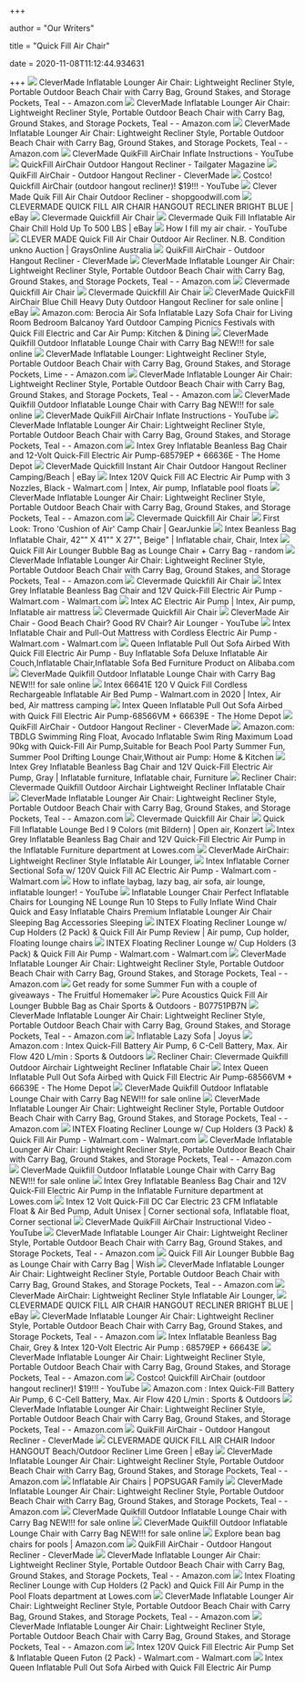 +++
        
author = "Our Writers"
        
title = "Quick Fill Air Chair"
        
date = 2020-11-08T11:12:44.934631
        
+++
[ ![](https://images-na.ssl-images-amazon.com/images/I/8138YxTXOHL._AC_SL1500_.jpg)](https://images-na.ssl-images-amazon.com/images/I/8138YxTXOHL._AC_SL1500_.jpg) CleverMade Inflatable Lounger Air Chair: Lightweight Recliner Style,  Portable Outdoor Beach Chair with Carry Bag, Ground Stakes, and Storage  Pockets, Teal - - Amazon.com
[ ![](https://images-na.ssl-images-amazon.com/images/I/A17TArgf96L._AC_SY450_.jpg)](https://images-na.ssl-images-amazon.com/images/I/A17TArgf96L._AC_SY450_.jpg) CleverMade Inflatable Lounger Air Chair: Lightweight Recliner Style,  Portable Outdoor Beach Chair with Carry Bag, Ground Stakes, and Storage  Pockets, Teal - - Amazon.com
[ ![](https://images-na.ssl-images-amazon.com/images/I/91Rpud6i7iL._AC_SX569_.jpg)](https://images-na.ssl-images-amazon.com/images/I/91Rpud6i7iL._AC_SX569_.jpg) CleverMade Inflatable Lounger Air Chair: Lightweight Recliner Style,  Portable Outdoor Beach Chair with Carry Bag, Ground Stakes, and Storage  Pockets, Teal - - Amazon.com
[ ![](https://i.ytimg.com/vi/Mc6EFOd2eyw/maxresdefault.jpg)](https://i.ytimg.com/vi/Mc6EFOd2eyw/maxresdefault.jpg) CleverMade QuikFill AirChair Inflate Instructions - YouTube
[ ![](https://s3-us-west-2.amazonaws.com/tailgater-magazine/wp-content/uploads/2019/08/20224120/QuickFill-AirChair-tailgate-compressor.jpg)](https://s3-us-west-2.amazonaws.com/tailgater-magazine/wp-content/uploads/2019/08/20224120/QuickFill-AirChair-tailgate-compressor.jpg) QuickFill AirChair Outdoor Hangout Recliner - Tailgater Magazine
[ ![](https://cdn.shopify.com/s/files/1/0106/4684/7547/files/AirChair_Park_Act4_fde610cb-ca66-4817-b520-ebc1f9b1fa33_1520x.jpg?v=1548722809)](https://cdn.shopify.com/s/files/1/0106/4684/7547/files/AirChair_Park_Act4_fde610cb-ca66-4817-b520-ebc1f9b1fa33_1520x.jpg?v=1548722809) QuikFill AirChair - Outdoor Hangout Recliner - CleverMade
[ ![](https://i.ytimg.com/vi/RmlGJw_KFBM/maxresdefault.jpg)](https://i.ytimg.com/vi/RmlGJw_KFBM/maxresdefault.jpg) Costco! Quickfill AirChair (outdoor hangout recliner)! $19!!! - YouTube
[ ![](http://sgwmscdnimages.azureedge.net/338/1-24-2020/8510982461042shan.jpg)](http://sgwmscdnimages.azureedge.net/338/1-24-2020/8510982461042shan.jpg) Clever Made Quik Fill Air Chair Outdoor Recliner - shopgoodwill.com
[ ![](https://i.ebayimg.com/images/g/53AAAOSwlJBb3-5p/s-l1600.jpg)](https://i.ebayimg.com/images/g/53AAAOSwlJBb3-5p/s-l1600.jpg) CLEVERMADE QUICK FILL AIR CHAIR HANGOUT RECLINER BRIGHT BLUE | eBay
[ ![](http://costcocouple.com/wp-content/uploads/2018/05/Clevermade-Quickfill-Air-Chair-Costco-2.jpg)](http://costcocouple.com/wp-content/uploads/2018/05/Clevermade-Quickfill-Air-Chair-Costco-2.jpg) Clevermade Quickfill Air Chair
[ ![](https://i.ebayimg.com/images/g/IyMAAOSwUY9dF9x7/s-l400.jpg)](https://i.ebayimg.com/images/g/IyMAAOSwUY9dF9x7/s-l400.jpg) Clevermade Quik Fill Inflatable Air Chair Chill Hold Up To 500 LBS | eBay
[ ![](https://i.ytimg.com/vi/8a2tS21n4UE/maxresdefault.jpg)](https://i.ytimg.com/vi/8a2tS21n4UE/maxresdefault.jpg) How I fill my air chair. - YouTube
[ ![](https://res0.graysonline.com/handlers/imagehandler.ashx?t=sh&id=16592943&s=gl&index=0&ts=636403934690000000)](https://res0.graysonline.com/handlers/imagehandler.ashx?t=sh&id=16592943&s=gl&index=0&ts=636403934690000000) CLEVER MADE Quick Fill Air Chair Outdoor Air Recliner. N.B. Condition unkno  Auction | GraysOnline Australia
[ ![](https://cdn.shopify.com/s/files/1/0106/4684/7547/products/QuikFillAirChair_Sequence_242e5804-00ff-40ad-a6a0-55f2a54a9cda_2000x.jpg?v=1590107739)](https://cdn.shopify.com/s/files/1/0106/4684/7547/products/QuikFillAirChair_Sequence_242e5804-00ff-40ad-a6a0-55f2a54a9cda_2000x.jpg?v=1590107739) QuikFill AirChair - Outdoor Hangout Recliner - CleverMade
[ ![](https://m.media-amazon.com/images/S/aplus-media/vc/0fc99981-0a92-4636-a49b-e747cebdd010._SL300__.jpg)](https://m.media-amazon.com/images/S/aplus-media/vc/0fc99981-0a92-4636-a49b-e747cebdd010._SL300__.jpg) CleverMade Inflatable Lounger Air Chair: Lightweight Recliner Style,  Portable Outdoor Beach Chair with Carry Bag, Ground Stakes, and Storage  Pockets, Teal - - Amazon.com
[ ![](http://costcocouple.com/wp-content/uploads/2018/05/Clevermade-Quickfill-Air-Chair-Costco-4-640x480.jpg)](http://costcocouple.com/wp-content/uploads/2018/05/Clevermade-Quickfill-Air-Chair-Costco-4-640x480.jpg) Clevermade Quickfill Air Chair
[ ![](http://costcocouple.com/wp-content/uploads/2018/05/Clevermade-Quickfill-Air-Chair-Costco-6-640x480.jpg)](http://costcocouple.com/wp-content/uploads/2018/05/Clevermade-Quickfill-Air-Chair-Costco-6-640x480.jpg) Clevermade Quickfill Air Chair
[ ![](https://i.ebayimg.com/images/g/AgIAAOSwWSZaqwyO/s-l640.jpg)](https://i.ebayimg.com/images/g/AgIAAOSwWSZaqwyO/s-l640.jpg) CleverMade QuickFill AirChair Blue Chill Heavy Duty Outdoor Hangout  Recliner for sale online | eBay
[ ![](https://images-na.ssl-images-amazon.com/images/I/51-dUqfJ5lL._AC_.jpg)](https://images-na.ssl-images-amazon.com/images/I/51-dUqfJ5lL._AC_.jpg) Amazon.com: Berocia Air Sofa Inflatable Lazy Sofa Chair for Living Room  Bedroom Balcanoy Yard Outdoor Camping Picnics Festivals with Quick Fill  Electric and Car Air Pump: Kitchen & Dining
[ ![](https://i.ebayimg.com/images/g/SBcAAOSwpr9eCBcB/s-l1600.jpg)](https://i.ebayimg.com/images/g/SBcAAOSwpr9eCBcB/s-l1600.jpg) CleverMade Quikfill Outdoor Inflatable Lounge Chair with Carry Bag NEW!!!  for sale online
[ ![](https://images-na.ssl-images-amazon.com/images/I/81GNO1qHcHL._AC_SL1500_.jpg)](https://images-na.ssl-images-amazon.com/images/I/81GNO1qHcHL._AC_SL1500_.jpg) CleverMade Inflatable Lounger: Lightweight Recliner Style, Portable Outdoor  Beach Chair with Carry Bag, Ground Stakes, and Storage Pockets, Lime - -  Amazon.com
[ ![](https://images-na.ssl-images-amazon.com/images/I/A124jxs2EuL._AC_SL1500_.jpg)](https://images-na.ssl-images-amazon.com/images/I/A124jxs2EuL._AC_SL1500_.jpg) CleverMade Inflatable Lounger Air Chair: Lightweight Recliner Style,  Portable Outdoor Beach Chair with Carry Bag, Ground Stakes, and Storage  Pockets, Teal - - Amazon.com
[ ![](https://i.ebayimg.com/images/g/s8wAAOSwz05e~iZ0/s-l225.jpg)](https://i.ebayimg.com/images/g/s8wAAOSwz05e~iZ0/s-l225.jpg) CleverMade Quikfill Outdoor Inflatable Lounge Chair with Carry Bag NEW!!!  for sale online
[ ![](https://i.ytimg.com/vi/Mc6EFOd2eyw/hqdefault.jpg)](https://i.ytimg.com/vi/Mc6EFOd2eyw/hqdefault.jpg) CleverMade QuikFill AirChair Inflate Instructions - YouTube
[ ![](https://m.media-amazon.com/images/S/aplus-media/vc/3de46f67-bffd-43a3-838a-29cf6759874d._SL300__.jpg)](https://m.media-amazon.com/images/S/aplus-media/vc/3de46f67-bffd-43a3-838a-29cf6759874d._SL300__.jpg) CleverMade Inflatable Lounger Air Chair: Lightweight Recliner Style,  Portable Outdoor Beach Chair with Carry Bag, Ground Stakes, and Storage  Pockets, Teal - - Amazon.com
[ ![](https://images.homedepot-static.com/productImages/d3a8b892-aff1-4dfe-a3f4-f60f58fb5900/svn/intex-air-mattresses-68579ep-66636e-64_600.jpg)](https://images.homedepot-static.com/productImages/d3a8b892-aff1-4dfe-a3f4-f60f58fb5900/svn/intex-air-mattresses-68579ep-66636e-64_600.jpg) Intex Grey Inflatable Beanless Bag Chair and 12-Volt Quick-Fill Electric Air  Pump-68579EP + 66636E - The Home Depot
[ ![](https://i.ebayimg.com/images/g/mZsAAOSwrU5an-EN/s-l300.jpg)](https://i.ebayimg.com/images/g/mZsAAOSwrU5an-EN/s-l300.jpg) CleverMade Quickfill Instant Air Chair Outdoor Hangout Recliner  Camping/Beach | eBay
[ ![](https://i.pinimg.com/474x/5e/fa/a1/5efaa16c537b2a1ad17736c7065ff01c.jpg)](https://i.pinimg.com/474x/5e/fa/a1/5efaa16c537b2a1ad17736c7065ff01c.jpg) Intex 120V Quick Fill AC Electric Air Pump with 3 Nozzles, Black -  Walmart.com | Intex, Air pump, Inflatable pool floats
[ ![](https://images-na.ssl-images-amazon.com/images/I/61Kw5JAh-aL._AC_UL160_SR160,160_.jpg)](https://images-na.ssl-images-amazon.com/images/I/61Kw5JAh-aL._AC_UL160_SR160,160_.jpg) CleverMade Inflatable Lounger Air Chair: Lightweight Recliner Style,  Portable Outdoor Beach Chair with Carry Bag, Ground Stakes, and Storage  Pockets, Teal - - Amazon.com
[ ![](http://costcocouple.com/wp-content/uploads/2018/05/Clevermade-Quickfill-Air-Chair-Costco-5-640x480.jpg)](http://costcocouple.com/wp-content/uploads/2018/05/Clevermade-Quickfill-Air-Chair-Costco-5-640x480.jpg) Clevermade Quickfill Air Chair
[ ![](https://s3.amazonaws.com/images.gearjunkie.com/uploads/2017/12/trono-camping-chair.jpg)](https://s3.amazonaws.com/images.gearjunkie.com/uploads/2017/12/trono-camping-chair.jpg) First Look: Trono 'Cushion of Air' Camp Chair | GearJunkie
[ ![](https://i.pinimg.com/originals/fe/45/1c/fe451c12ca511076aa9957a68d1b1661.jpg)](https://i.pinimg.com/originals/fe/45/1c/fe451c12ca511076aa9957a68d1b1661.jpg) Intex Beanless Bag Inflatable Chair, 42"" X 41"" X 27"", Beige" | Inflatable  chair, Chair, Intex
[ ![](https://img.grouponcdn.com/stores/2qhbRe2pgSsW11KYekCKarfz7k1g/storespi1274703-1040x640/v1/t600x362.jpg)](https://img.grouponcdn.com/stores/2qhbRe2pgSsW11KYekCKarfz7k1g/storespi1274703-1040x640/v1/t600x362.jpg) Quick Fill Air Lounger Bubble Bag as Lounge Chair + Carry Bag - random
[ ![](https://images-na.ssl-images-amazon.com/images/I/81n3Nymy74L._AC_UL320_SR312,320_.jpg)](https://images-na.ssl-images-amazon.com/images/I/81n3Nymy74L._AC_UL320_SR312,320_.jpg) CleverMade Inflatable Lounger Air Chair: Lightweight Recliner Style,  Portable Outdoor Beach Chair with Carry Bag, Ground Stakes, and Storage  Pockets, Teal - - Amazon.com
[ ![](http://costcocouple.com/wp-content/uploads/2018/05/Clevermade-Quickfill-Air-Chair-Costco-7-640x480.jpg)](http://costcocouple.com/wp-content/uploads/2018/05/Clevermade-Quickfill-Air-Chair-Costco-7-640x480.jpg) Clevermade Quickfill Air Chair
[ ![](https://i5.walmartimages.com/asr/4acdfe56-5219-48d8-a5a2-828a297758e5_1.f10ef773e4f1acb5a76084b7628dff17.jpeg)](https://i5.walmartimages.com/asr/4acdfe56-5219-48d8-a5a2-828a297758e5_1.f10ef773e4f1acb5a76084b7628dff17.jpeg) Intex Grey Inflatable Beanless Bag Chair and 12V Quick-Fill Electric Air  Pump - Walmart.com - Walmart.com
[ ![](https://i.pinimg.com/originals/2a/90/af/2a90afc1e4ea4b0c9a6006d9489f6f80.jpg)](https://i.pinimg.com/originals/2a/90/af/2a90afc1e4ea4b0c9a6006d9489f6f80.jpg) Intex AC Electric Air Pump | Intex, Air pump, Inflatable air mattress
[ ![](http://costcocouple.com/wp-content/uploads/2018/05/Clevermade-Quickfill-Air-Chair-Costco-1-640x480.jpg)](http://costcocouple.com/wp-content/uploads/2018/05/Clevermade-Quickfill-Air-Chair-Costco-1-640x480.jpg) Clevermade Quickfill Air Chair
[ ![](https://i.ytimg.com/vi/qnwJTOaCG4g/maxresdefault.jpg)](https://i.ytimg.com/vi/qnwJTOaCG4g/maxresdefault.jpg) CleverMade Air Chair - Good Beach Chair? Good RV Chair? Air Lounger -  YouTube
[ ![](https://i5.walmartimages.com/asr/2a56c2aa-0e1c-49c5-b94f-17c82cd85e73_1.9ca4296f8ff6a17d6794204c4e7d3bdb.jpeg)](https://i5.walmartimages.com/asr/2a56c2aa-0e1c-49c5-b94f-17c82cd85e73_1.9ca4296f8ff6a17d6794204c4e7d3bdb.jpeg) Intex Inflatable Chair and Pull-Out Mattress with Cordless Electric Air  Pump - Walmart.com - Walmart.com
[ ![](https://sc02.alicdn.com/kf/HTB16H8uXeP2gK0jSZFoq6yuIVXal.jpg)](https://sc02.alicdn.com/kf/HTB16H8uXeP2gK0jSZFoq6yuIVXal.jpg) Queen Inflatable Pull Out Sofa Airbed With Quick Fill Electric Air Pump -  Buy Inflatable Sofa Deluxe Inflatable Air Couch,Inflatable Chair,Inflatable  Sofa Bed Furniture Product on Alibaba.com
[ ![](https://i.ebayimg.com/images/g/74AAAOSwzL9eCBcD/s-l1600.jpg)](https://i.ebayimg.com/images/g/74AAAOSwzL9eCBcD/s-l1600.jpg) CleverMade Quikfill Outdoor Inflatable Lounge Chair with Carry Bag NEW!!!  for sale online
[ ![](https://i.pinimg.com/originals/ab/0c/99/ab0c998723381001fab4ddd567bf32fb.jpg)](https://i.pinimg.com/originals/ab/0c/99/ab0c998723381001fab4ddd567bf32fb.jpg) Intex 66641E 120 V Quick Fill Cordless Rechargeable Inflatable Air Bed Pump  - Walmart.com in 2020 | Intex, Air bed, Air mattress camping
[ ![](https://images.homedepot-static.com/productImages/0e1e52c2-53de-4a05-a757-c011d3680e2e/svn/intex-air-mattresses-68566vm-66639e-c3_600.jpg)](https://images.homedepot-static.com/productImages/0e1e52c2-53de-4a05-a757-c011d3680e2e/svn/intex-air-mattresses-68566vm-66639e-c3_600.jpg) Intex Queen Inflatable Pull Out Sofa Airbed with Quick Fill Electric Air  Pump-68566VM + 66639E - The Home Depot
[ ![](https://cdn.shopify.com/s/files/1/0106/4684/7547/products/AirChair_Coral_Open_2000x.jpg?v=1590107739)](https://cdn.shopify.com/s/files/1/0106/4684/7547/products/AirChair_Coral_Open_2000x.jpg?v=1590107739) QuikFill AirChair - Outdoor Hangout Recliner - CleverMade
[ ![](https://images-na.ssl-images-amazon.com/images/I/51tX4slOheL._AC_.jpg)](https://images-na.ssl-images-amazon.com/images/I/51tX4slOheL._AC_.jpg) Amazon.com: TBDLG Swimming Ring Float, Avocado Inflatable Swim Ring Maximum  Load 90kg with Quick-Fill Air Pump,Suitable for Beach Pool Party Summer  Fun, Summer Pool Drifting Lounge Chair,Without air Pump: Home & Kitchen
[ ![](https://i.pinimg.com/originals/96/a5/24/96a524fe2ba3dfa93df08fb987a0144e.jpg)](https://i.pinimg.com/originals/96/a5/24/96a524fe2ba3dfa93df08fb987a0144e.jpg) Intex Grey Inflatable Beanless Bag Chair and 12V Quick-Fill Electric Air  Pump, Gray | Inflatable furniture, Inflatable chair, Furniture
[ ![](https://www.picclickimg.com/d/l400/pict/352632763392_/Inflatable-Lazy-Air-Bed-Lounger-Couch-Chair-Sofa.jpg)](https://www.picclickimg.com/d/l400/pict/352632763392_/Inflatable-Lazy-Air-Bed-Lounger-Couch-Chair-Sofa.jpg) Recliner Chair: Clevermade Quikfill Outdoor Airchair Lightweight Recliner Inflatable  Chair
[ ![](https://m.media-amazon.com/images/S/aplus-media/vc/9b0fa882-0c00-43b8-bc30-a66337ce21d1._SR970,300_.jpg)](https://m.media-amazon.com/images/S/aplus-media/vc/9b0fa882-0c00-43b8-bc30-a66337ce21d1._SR970,300_.jpg) CleverMade Inflatable Lounger Air Chair: Lightweight Recliner Style,  Portable Outdoor Beach Chair with Carry Bag, Ground Stakes, and Storage  Pockets, Teal - - Amazon.com
[ ![](http://costcocouple.com/wp-content/uploads/2018/05/Clevermade-Quickfill-Air-Chair-Costco-3-360x480.jpg)](http://costcocouple.com/wp-content/uploads/2018/05/Clevermade-Quickfill-Air-Chair-Costco-3-360x480.jpg) Clevermade Quickfill Air Chair
[ ![](https://i.pinimg.com/originals/2e/c6/49/2ec649bb410e64f91b2d258f2ddf2935.jpg)](https://i.pinimg.com/originals/2e/c6/49/2ec649bb410e64f91b2d258f2ddf2935.jpg) Quick Fill Inflatable Lounge Bed l 9 Colors (mit Bildern) | Open air,  Konzert
[ ![](https://mobileimages.lowes.com/product/converted/100135/1001358354.jpg?size=lg)](https://mobileimages.lowes.com/product/converted/100135/1001358354.jpg?size=lg) Intex Grey Inflatable Beanless Bag Chair and 12V Quick-Fill Electric Air  Pump in the Inflatable Furniture department at Lowes.com
[ ![](http://images.air-pump.org/quikfill-airchair-lightweight-recliner-inflatable.jpg)](http://images.air-pump.org/quikfill-airchair-lightweight-recliner-inflatable.jpg) CleverMade AirChair: Lightweight Recliner Style Inflatable Air Lounger,
[ ![](https://i5.walmartimages.com/asr/a6329a9b-f6eb-4826-bd0f-e02c52606267_1.248f731f95f4de7a5a27aa86041dfc89.jpeg?odnWidth=612&odnHeight=612&odnBg=ffffff)](https://i5.walmartimages.com/asr/a6329a9b-f6eb-4826-bd0f-e02c52606267_1.248f731f95f4de7a5a27aa86041dfc89.jpeg?odnWidth=612&odnHeight=612&odnBg=ffffff) Intex Inflatable Corner Sectional Sofa w/ 120V Quick Fill AC Electric Air  Pump - Walmart.com - Walmart.com
[ ![](https://i.ytimg.com/vi/p7N9_IPeOt4/maxresdefault.jpg)](https://i.ytimg.com/vi/p7N9_IPeOt4/maxresdefault.jpg) How to inflate laybag, lazy bag, air sofa, air lounge, inflatable lounger!  - YouTube
[ ![](https://sn.jumia.is/unsafe/fit-in/680x680/filters:fill(white)/product/81/7015/5.jpg)](https://sn.jumia.is/unsafe/fit-in/680x680/filters:fill(white)/product/81/7015/5.jpg) Inflatable Lounger Chair Perfect Inflatable Chairs for Lounging NE Lounge  Run 10 Steps to Fully Inflate Wind Chair Quick and Easy Inflatable Chairs  Premium Inflatable Lounger Air Chair Sleeping Bag Accessories Sleeping
[ ![](https://i.pinimg.com/736x/03/a4/e0/03a4e02971dc381ed7b7869a93c83c06.jpg)](https://i.pinimg.com/736x/03/a4/e0/03a4e02971dc381ed7b7869a93c83c06.jpg) INTEX Floating Recliner Lounge w/ Cup Holders (2 Pack) & Quick Fill Air  Pump Review | Air pump, Cup holder, Floating lounge chairs
[ ![](https://i5.walmartimages.com/asr/2ee505a1-6da5-496a-a2fc-e486a3858f46_1.4f43dcf9d652855dfb126547f1e267de.jpeg)](https://i5.walmartimages.com/asr/2ee505a1-6da5-496a-a2fc-e486a3858f46_1.4f43dcf9d652855dfb126547f1e267de.jpeg) INTEX Floating Recliner Lounge w/ Cup Holders (3 Pack) & Quick Fill Air  Pump - Walmart.com - Walmart.com
[ ![](https://m.media-amazon.com/images/S/aplus-media/vc/1fd2ab48-7923-4a3d-980f-701628e2addf._SL220__.jpg)](https://m.media-amazon.com/images/S/aplus-media/vc/1fd2ab48-7923-4a3d-980f-701628e2addf._SL220__.jpg) CleverMade Inflatable Lounger Air Chair: Lightweight Recliner Style,  Portable Outdoor Beach Chair with Carry Bag, Ground Stakes, and Storage  Pockets, Teal - - Amazon.com
[ ![](https://thefruitfulhomemaker.com/wp-content/uploads/2016/12/IMG_0670.jpg)](https://thefruitfulhomemaker.com/wp-content/uploads/2016/12/IMG_0670.jpg) Get ready for some Summer Fun with a couple of giveaways - The Fruitful  Homemaker
[ ![](http://www.artisticbodyshop.com/image/cache/data/category_11/Pure%20Acoustics%20Quick%20Fill%20Air%20Lounger%20Bubble%20Bag%20as%20Chair%20B07751PB7N-500x500-product_popup.jpg)](http://www.artisticbodyshop.com/image/cache/data/category_11/Pure%20Acoustics%20Quick%20Fill%20Air%20Lounger%20Bubble%20Bag%20as%20Chair%20B07751PB7N-500x500-product_popup.jpg) Pure Acoustics Quick Fill Air Lounger Bubble Bag as Chair Sports & Outdoors  - B07751PB7N
[ ![](https://images-na.ssl-images-amazon.com/images/I/71UGmlIlLhL._AC_UL160_SR160,160_.jpg)](https://images-na.ssl-images-amazon.com/images/I/71UGmlIlLhL._AC_UL160_SR160,160_.jpg) CleverMade Inflatable Lounger Air Chair: Lightweight Recliner Style,  Portable Outdoor Beach Chair with Carry Bag, Ground Stakes, and Storage  Pockets, Teal - - Amazon.com
[ ![](https://cdnp1.stackassets.com/fbb4d6357abf96e53bf66c0bfa09c41ac6a71b9e/store/opt/596/447/0a7ebe4db753f4500d884d13db490cf2127aba0669a61dcc265e61c4cc1c/product_37994_product_shots1.jpg)](https://cdnp1.stackassets.com/fbb4d6357abf96e53bf66c0bfa09c41ac6a71b9e/store/opt/596/447/0a7ebe4db753f4500d884d13db490cf2127aba0669a61dcc265e61c4cc1c/product_37994_product_shots1.jpg) Inflatable Lazy Sofa | Joyus
[ ![](https://images-na.ssl-images-amazon.com/images/I/71V%2BjsEjtFL._AC_SL1500_.jpg)](https://images-na.ssl-images-amazon.com/images/I/71V%2BjsEjtFL._AC_SL1500_.jpg) Amazon.com : Intex Quick-Fill Battery Air Pump, 6 C-Cell Battery, Max. Air  Flow 420 L/min : Sports & Outdoors
[ ![](https://lh3.googleusercontent.com/proxy/UCO9i0UEujXA4jFQuN5OOC9w0gTxrU9VbVd2u2AEnz7fr-KQAmcAKIQMf7JkNtY8oizlsajecN0kB38iG5azJf-JDNqBtdTm7-blHwz2ZzupwqcZcO3w0niiNEJimykPDJbD8wLZia-UZ3MOlc8JSzDWr585xmP1pcf79XCj1NxTySBp9NU=s300-pd-e365-rw-pc0xffffff)](https://lh3.googleusercontent.com/proxy/UCO9i0UEujXA4jFQuN5OOC9w0gTxrU9VbVd2u2AEnz7fr-KQAmcAKIQMf7JkNtY8oizlsajecN0kB38iG5azJf-JDNqBtdTm7-blHwz2ZzupwqcZcO3w0niiNEJimykPDJbD8wLZia-UZ3MOlc8JSzDWr585xmP1pcf79XCj1NxTySBp9NU=s300-pd-e365-rw-pc0xffffff) Recliner Chair: Clevermade Quikfill Outdoor Airchair Lightweight Recliner Inflatable  Chair
[ ![](https://images.homedepot-static.com/productImages/4674209b-b65f-47c7-bd7f-0b28d70d4e5a/svn/intex-air-mattresses-68566vm-66639e-31_600.jpg)](https://images.homedepot-static.com/productImages/4674209b-b65f-47c7-bd7f-0b28d70d4e5a/svn/intex-air-mattresses-68566vm-66639e-31_600.jpg) Intex Queen Inflatable Pull Out Sofa Airbed with Quick Fill Electric Air  Pump-68566VM + 66639E - The Home Depot
[ ![](https://i.ebayimg.com/images/g/ql4AAOSwlLheCBcF/s-l640.jpg)](https://i.ebayimg.com/images/g/ql4AAOSwlLheCBcF/s-l640.jpg) CleverMade Quikfill Outdoor Inflatable Lounge Chair with Carry Bag NEW!!!  for sale online
[ ![](https://images-na.ssl-images-amazon.com/images/I/71Mg9nH%2Bk-L._AC_UL160_SR160,160_.jpg)](https://images-na.ssl-images-amazon.com/images/I/71Mg9nH%2Bk-L._AC_UL160_SR160,160_.jpg) CleverMade Inflatable Lounger Air Chair: Lightweight Recliner Style,  Portable Outdoor Beach Chair with Carry Bag, Ground Stakes, and Storage  Pockets, Teal - - Amazon.com
[ ![](https://i5.walmartimages.com/asr/5935ce83-1da5-4f66-bedd-8fda0c19f440_1.e1be97a7de77e1e9d0ecc31722ca13cf.jpeg?odnWidth=612&odnHeight=612&odnBg=ffffff)](https://i5.walmartimages.com/asr/5935ce83-1da5-4f66-bedd-8fda0c19f440_1.e1be97a7de77e1e9d0ecc31722ca13cf.jpeg?odnWidth=612&odnHeight=612&odnBg=ffffff) INTEX Floating Recliner Lounge w/ Cup Holders (3 Pack) & Quick Fill Air  Pump - Walmart.com - Walmart.com
[ ![](https://m.media-amazon.com/images/S/aplus-media/vc/18935f7b-d4f2-4e85-bd57-9b2661a0029f._SR970,300_.jpg)](https://m.media-amazon.com/images/S/aplus-media/vc/18935f7b-d4f2-4e85-bd57-9b2661a0029f._SR970,300_.jpg) CleverMade Inflatable Lounger Air Chair: Lightweight Recliner Style,  Portable Outdoor Beach Chair with Carry Bag, Ground Stakes, and Storage  Pockets, Teal - - Amazon.com
[ ![](https://i.ebayimg.com/thumbs/images/g/yu0AAOSwDQdfaVnA/s-l200.jpg)](https://i.ebayimg.com/thumbs/images/g/yu0AAOSwDQdfaVnA/s-l200.jpg) CleverMade Quikfill Outdoor Inflatable Lounge Chair with Carry Bag NEW!!!  for sale online
[ ![](https://mobileimages.lowes.com/product/converted/100135/1001358942.jpg?size=lg)](https://mobileimages.lowes.com/product/converted/100135/1001358942.jpg?size=lg) Intex Grey Inflatable Beanless Bag Chair and 12V Quick-Fill Electric Air  Pump in the Inflatable Furniture department at Lowes.com
[ ![](https://i.pinimg.com/474x/ce/ed/ff/ceedff41c6c727fec986b814b4a7cb8b.jpg)](https://i.pinimg.com/474x/ce/ed/ff/ceedff41c6c727fec986b814b4a7cb8b.jpg) Intex 12 Volt Quick-Fill DC Car Electric 23 CFM Inflatable Float & Air Bed  Pump, Adult Unisex | Corner sectional sofa, Inflatable float, Corner  sectional
[ ![](https://i.ytimg.com/vi/Gh6PbsJRGIA/hqdefault.jpg)](https://i.ytimg.com/vi/Gh6PbsJRGIA/hqdefault.jpg) CleverMade QuikFill AirChair Instructional Video - YouTube
[ ![](https://images-na.ssl-images-amazon.com/images/I/51GqX8MwYFL._AC_UL160_SR160,160_.jpg)](https://images-na.ssl-images-amazon.com/images/I/51GqX8MwYFL._AC_UL160_SR160,160_.jpg) CleverMade Inflatable Lounger Air Chair: Lightweight Recliner Style,  Portable Outdoor Beach Chair with Carry Bag, Ground Stakes, and Storage  Pockets, Teal - - Amazon.com
[ ![](https://canary.contestimg.wish.com/api/webimage/5a380119ea5db06ecc4386f3-large.jpg?cache_buster=d4d416a9c78d6980f3e4b2bc731a7b58)](https://canary.contestimg.wish.com/api/webimage/5a380119ea5db06ecc4386f3-large.jpg?cache_buster=d4d416a9c78d6980f3e4b2bc731a7b58) Quick Fill Air Lounger Bubble Bag as Lounge Chair with Carry Bag | Wish
[ ![](https://images-na.ssl-images-amazon.com/images/I/71gfs0o-H5L._AC_UL160_SR160,160_.jpg)](https://images-na.ssl-images-amazon.com/images/I/71gfs0o-H5L._AC_UL160_SR160,160_.jpg) CleverMade Inflatable Lounger Air Chair: Lightweight Recliner Style,  Portable Outdoor Beach Chair with Carry Bag, Ground Stakes, and Storage  Pockets, Teal - - Amazon.com
[ ![](https://images.air-pump.org/l-m/quikfill-airchair-lightweight-recliner-inflatable-v-2502810185.jpg)](https://images.air-pump.org/l-m/quikfill-airchair-lightweight-recliner-inflatable-v-2502810185.jpg) CleverMade AirChair: Lightweight Recliner Style Inflatable Air Lounger,
[ ![](https://i.ebayimg.com/images/g/OFcAAOSwmNlb3-5y/s-l1600.jpg)](https://i.ebayimg.com/images/g/OFcAAOSwmNlb3-5y/s-l1600.jpg) CLEVERMADE QUICK FILL AIR CHAIR HANGOUT RECLINER BRIGHT BLUE | eBay
[ ![](https://images-na.ssl-images-amazon.com/images/I/71+BA21Y3cL._CR204,0,1224,1224_UX175.jpg)](https://images-na.ssl-images-amazon.com/images/I/71+BA21Y3cL._CR204,0,1224,1224_UX175.jpg) CleverMade Inflatable Lounger Air Chair: Lightweight Recliner Style,  Portable Outdoor Beach Chair with Carry Bag, Ground Stakes, and Storage  Pockets, Teal - - Amazon.com
[ ![](https://www.vm-images.net/res/ecc4d375c4dc43aba33c65eeb1fe5694.jpg)](https://www.vm-images.net/res/ecc4d375c4dc43aba33c65eeb1fe5694.jpg) Intex Inflatable Beanless Bag Chair, Grey & Intex 120-Volt Electric Air  Pump : 68579EP + 66643E
[ ![](https://images-na.ssl-images-amazon.com/images/I/71lAPQ4gLRL._AC_UL160_SR160,160_.jpg)](https://images-na.ssl-images-amazon.com/images/I/71lAPQ4gLRL._AC_UL160_SR160,160_.jpg) CleverMade Inflatable Lounger Air Chair: Lightweight Recliner Style,  Portable Outdoor Beach Chair with Carry Bag, Ground Stakes, and Storage  Pockets, Teal - - Amazon.com
[ ![](https://i.ytimg.com/vi/RmlGJw_KFBM/hqdefault.jpg)](https://i.ytimg.com/vi/RmlGJw_KFBM/hqdefault.jpg) Costco! Quickfill AirChair (outdoor hangout recliner)! $19!!! - YouTube
[ ![](https://m.media-amazon.com/images/S/aplus-media/vc/9e92b0cd-9a9f-400c-9d21-dbaf8a8402a5.__CR0,0,1940,1200_PT0_SX970_V1___.jpg)](https://m.media-amazon.com/images/S/aplus-media/vc/9e92b0cd-9a9f-400c-9d21-dbaf8a8402a5.__CR0,0,1940,1200_PT0_SX970_V1___.jpg) Amazon.com : Intex Quick-Fill Battery Air Pump, 6 C-Cell Battery, Max. Air  Flow 420 L/min : Sports & Outdoors
[ ![](https://m.media-amazon.com/images/S/aplus-media/vc/c737622d-4841-434a-bf89-1b7f1aa46957._SL300__.jpg)](https://m.media-amazon.com/images/S/aplus-media/vc/c737622d-4841-434a-bf89-1b7f1aa46957._SL300__.jpg) CleverMade Inflatable Lounger Air Chair: Lightweight Recliner Style,  Portable Outdoor Beach Chair with Carry Bag, Ground Stakes, and Storage  Pockets, Teal - - Amazon.com
[ ![](https://cdn.shopify.com/s/files/1/0106/4684/7547/products/AirChair_Teal_Bag_220a8bc0-abb9-4e38-868e-ecf44bd175cf_600x.jpg?v=1590107739)](https://cdn.shopify.com/s/files/1/0106/4684/7547/products/AirChair_Teal_Bag_220a8bc0-abb9-4e38-868e-ecf44bd175cf_600x.jpg?v=1590107739) QuikFill AirChair - Outdoor Hangout Recliner - CleverMade
[ ![](https://i.ebayimg.com/images/g/nIsAAOSwXepegAne/s-l300.jpg)](https://i.ebayimg.com/images/g/nIsAAOSwXepegAne/s-l300.jpg) CLEVERMADE QUICK FILL AIR CHAIR Indoor HANGOUT Beach/Outdoor Recliner Lime  Green | eBay
[ ![](https://m.media-amazon.com/images/I/81WRYD8v-4L.png_SR247,139__BG0,0,0_.png)](https://m.media-amazon.com/images/I/81WRYD8v-4L.png_SR247,139__BG0,0,0_.png) CleverMade Inflatable Lounger Air Chair: Lightweight Recliner Style,  Portable Outdoor Beach Chair with Carry Bag, Ground Stakes, and Storage  Pockets, Teal - - Amazon.com
[ ![](https://media1.popsugar-assets.com/files/thumbor/k911CAC624jvP7CbTJ7UqVEGhG4/fit-in/1024x1024/filters:format_auto-!!-:strip_icc-!!-/2018/06/12/993/n/24155406/1ca0de0b581b6ea1_A1FM8XNyWXL._SL1500_/i/When-use-chair-folds-fit-small-carrying-bag.jpg)](https://media1.popsugar-assets.com/files/thumbor/k911CAC624jvP7CbTJ7UqVEGhG4/fit-in/1024x1024/filters:format_auto-!!-:strip_icc-!!-/2018/06/12/993/n/24155406/1ca0de0b581b6ea1_A1FM8XNyWXL._SL1500_/i/When-use-chair-folds-fit-small-carrying-bag.jpg) Inflatable Air Chairs | POPSUGAR Family
[ ![](https://images-na.ssl-images-amazon.com/images/I/61IwSO7y01L._AC_UL160_SR160,160_.jpg)](https://images-na.ssl-images-amazon.com/images/I/61IwSO7y01L._AC_UL160_SR160,160_.jpg) CleverMade Inflatable Lounger Air Chair: Lightweight Recliner Style,  Portable Outdoor Beach Chair with Carry Bag, Ground Stakes, and Storage  Pockets, Teal - - Amazon.com
[ ![](https://i.ebayimg.com/images/g/Fb4AAOSwXiVeCBcC/s-l1600.jpg)](https://i.ebayimg.com/images/g/Fb4AAOSwXiVeCBcC/s-l1600.jpg) CleverMade Quikfill Outdoor Inflatable Lounge Chair with Carry Bag NEW!!!  for sale online
[ ![](https://i.ebayimg.com/images/g/pm0AAOSwsgdeCBcE/s-l1600.jpg)](https://i.ebayimg.com/images/g/pm0AAOSwsgdeCBcE/s-l1600.jpg) CleverMade Quikfill Outdoor Inflatable Lounge Chair with Carry Bag NEW!!!  for sale online
[ ![](https://m.media-amazon.com/images/I/61yEspfMTAL._SS350_AC_.jpg)](https://m.media-amazon.com/images/I/61yEspfMTAL._SS350_AC_.jpg) Explore bean bag chairs for pools | Amazon.com
[ ![](https://i.vimeocdn.com/video/644416297.webp?mw=1100&mh=619&q=70)](https://i.vimeocdn.com/video/644416297.webp?mw=1100&mh=619&q=70) QuikFill AirChair - Outdoor Hangout Recliner - CleverMade
[ ![](https://m.media-amazon.com/images/I/81HHISChFjL.png_SR247,139__BG0,0,0_.png)](https://m.media-amazon.com/images/I/81HHISChFjL.png_SR247,139__BG0,0,0_.png) CleverMade Inflatable Lounger Air Chair: Lightweight Recliner Style,  Portable Outdoor Beach Chair with Carry Bag, Ground Stakes, and Storage  Pockets, Teal - - Amazon.com
[ ![](https://mobileimages.lowes.com/product/converted/100174/1001740390.jpg?size=lg)](https://mobileimages.lowes.com/product/converted/100174/1001740390.jpg?size=lg) Intex Floating Recliner Lounge with Cup Holders (2 Pack) and Quick Fill Air  Pump in the Pool Floats department at Lowes.com
[ ![](https://images-na.ssl-images-amazon.com/images/I/711UqM5PDFL._CR204,0,1224,1224_UX175.jpg)](https://images-na.ssl-images-amazon.com/images/I/711UqM5PDFL._CR204,0,1224,1224_UX175.jpg) CleverMade Inflatable Lounger Air Chair: Lightweight Recliner Style,  Portable Outdoor Beach Chair with Carry Bag, Ground Stakes, and Storage  Pockets, Teal - - Amazon.com
[ ![](https://images-na.ssl-images-amazon.com/images/I/81vZM-1Zq1L._AC_UL160_SR160,160_.jpg)](https://images-na.ssl-images-amazon.com/images/I/81vZM-1Zq1L._AC_UL160_SR160,160_.jpg) CleverMade Inflatable Lounger Air Chair: Lightweight Recliner Style,  Portable Outdoor Beach Chair with Carry Bag, Ground Stakes, and Storage  Pockets, Teal - - Amazon.com
[ ![](https://i5.walmartimages.com/asr/37d43552-cca1-4f55-9637-0b8868a6a69a_1.5abd359deb61064319525ebd55127531.jpeg)](https://i5.walmartimages.com/asr/37d43552-cca1-4f55-9637-0b8868a6a69a_1.5abd359deb61064319525ebd55127531.jpeg) Intex 120V Quick Fill Electric Air Pump Set & Inflatable Queen Futon (2  Pack) - Walmart.com - Walmart.com
[ ![](https://i5.walmartimages.com/asr/90707977-44d6-40ce-a940-84065a2e4c80_1.82f3c6e38d80f03d02b550b59625a7d2.jpeg)](https://i5.walmartimages.com/asr/90707977-44d6-40ce-a940-84065a2e4c80_1.82f3c6e38d80f03d02b550b59625a7d2.jpeg) Intex Queen Inflatable Pull Out Sofa Airbed with Quick Fill Electric Air  Pump
